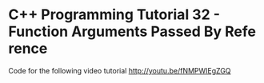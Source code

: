 C++ Programming Tutorial 32 - Function Arguments Passed By Reference
====================================================================

Code for the following video tutorial http://youtu.be/fNMPWIEgZGQ
